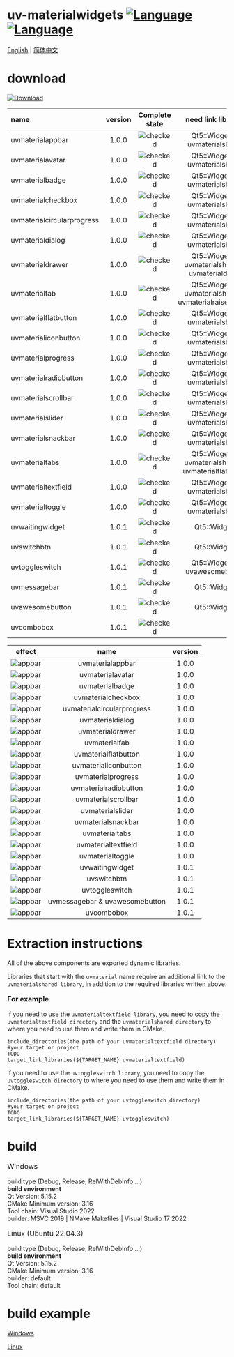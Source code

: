 ﻿# uv-materialwidgets [![Language](https://img.shields.io/badge/language-c++-brightgreen.svg)](https://github.com/crucal-crucal/uv-materialwidgets.git) [![Language](https://img.shields.io/badge/language-cmake-brightgreen.svg)](https://github.com/crucal-crucal/uv-materialwidgets.git)

[English](README.md) | [简体中文](docs/README.cn.md)

# download

[![Download](https://img.shields.io/badge/download-v1.0.1-blue.svg)](https://github.com/crucal-crucal/uv-materialwidgets/releases/tag/v1.0.1)

| name                       | version |                 Complete state                  |                   need link libraries                    |
|:---------------------------|:-------:|:-----------------------------------------------:|:--------------------------------------------------------:|
| uvmaterialappbar           |  1.0.0  | ![checked](docs/resource/svg/finished_16px.svg) |             Qt5::Widgets & uvmaterialshared              |
| uvmaterialavatar           |  1.0.0  | ![checked](docs/resource/svg/finished_16px.svg) |             Qt5::Widgets & uvmaterialshared              |
| uvmaterialbadge            |  1.0.0  | ![checked](docs/resource/svg/finished_16px.svg) |             Qt5::Widgets & uvmaterialshared              |
| uvmaterialcheckbox         |  1.0.0  | ![checked](docs/resource/svg/finished_16px.svg) |             Qt5::Widgets & uvmaterialshared              |
| uvmaterialcircularprogress |  1.0.0  | ![checked](docs/resource/svg/finished_16px.svg) |             Qt5::Widgets & uvmaterialshared              |
| uvmaterialdialog           |  1.0.0  | ![checked](docs/resource/svg/finished_16px.svg) |             Qt5::Widgets & uvmaterialshared              |
| uvmaterialdrawer           |  1.0.0  | ![checked](docs/resource/svg/finished_16px.svg) |    Qt5::Widgets & uvmaterialshared & uvmaterialdialog    |
| uvmaterialfab              |  1.0.0  | ![checked](docs/resource/svg/finished_16px.svg) | Qt5::Widgets & uvmaterialshared & uvmaterialraisedbutton |
| uvmaterialflatbutton       |  1.0.0  | ![checked](docs/resource/svg/finished_16px.svg) |             Qt5::Widgets & uvmaterialshared              |
| uvmaterialiconbutton       |  1.0.0  | ![checked](docs/resource/svg/finished_16px.svg) |             Qt5::Widgets & uvmaterialshared              |
| uvmaterialprogress         |  1.0.0  | ![checked](docs/resource/svg/finished_16px.svg) |             Qt5::Widgets & uvmaterialshared              |
| uvmaterialradiobutton      |  1.0.0  | ![checked](docs/resource/svg/finished_16px.svg) |             Qt5::Widgets & uvmaterialshared              |
| uvmaterialscrollbar        |  1.0.0  | ![checked](docs/resource/svg/finished_16px.svg) |             Qt5::Widgets & uvmaterialshared              |
| uvmaterialslider           |  1.0.0  | ![checked](docs/resource/svg/finished_16px.svg) |             Qt5::Widgets & uvmaterialshared              |
| uvmaterialsnackbar         |  1.0.0  | ![checked](docs/resource/svg/finished_16px.svg) |             Qt5::Widgets & uvmaterialshared              |
| uvmaterialtabs             |  1.0.0  | ![checked](docs/resource/svg/finished_16px.svg) |  Qt5::Widgets & uvmaterialshared & uvmaterialflatbutton  |
| uvmaterialtextfield        |  1.0.0  | ![checked](docs/resource/svg/finished_16px.svg) |             Qt5::Widgets & uvmaterialshared              |
| uvmaterialtoggle           |  1.0.0  | ![checked](docs/resource/svg/finished_16px.svg) |             Qt5::Widgets & uvmaterialshared              |
| uvwaitingwidget            |  1.0.1  | ![checked](docs/resource/svg/finished_16px.svg) |                       Qt5::Widgets                       |
| uvswitchbtn                |  1.0.1  | ![checked](docs/resource/svg/finished_16px.svg) |                       Qt5::Widgets                       |
| uvtoggleswitch             |  1.0.1  | ![checked](docs/resource/svg/finished_16px.svg) |              Qt5::Widgets & uvawesomebutton              |
| uvmessagebar               |  1.0.1  | ![checked](docs/resource/svg/finished_16px.svg) |                       Qt5::Widgets                       |
| uvawesomebutton            |  1.0.1  | ![checked](docs/resource/svg/finished_16px.svg) |                       Qt5::Widgets                       |
| uvcombobox                 |  1.0.1  | ![checked](docs/resource/svg/finished_16px.svg) |

|                           effect                            |              name              | version |
|:-----------------------------------------------------------:|:------------------------------:|:-------:|
|      ![appbar](docs/resource/gif/uvmaterialappbar.gif)      |        uvmaterialappbar        |  1.0.0  |
|      ![appbar](docs/resource/gif/uvmaterialavatar.gif)      |        uvmaterialavatar        |  1.0.0  |
|      ![appbar](docs/resource/gif/uvmaterialbadge.gif)       |        uvmaterialbadge         |  1.0.0  |
|     ![appbar](docs/resource/gif/uvmaterialcheckbox.gif)     |       uvmaterialcheckbox       |  1.0.0  |
| ![appbar](docs/resource/gif/uvmaterialcircularprogress.gif) |   uvmaterialcircularprogress   |  1.0.0  |
|      ![appbar](docs/resource/gif/uvmaterialdialog.gif)      |        uvmaterialdialog        |  1.0.0  |
|      ![appbar](docs/resource/gif/uvmaterialdrawer.gif)      |        uvmaterialdrawer        |  1.0.0  |
|       ![appbar](docs/resource/gif/uvmaterialfab.gif)        |         uvmaterialfab          |  1.0.0  |
|    ![appbar](docs/resource/gif/uvmaterialflatbutton.gif)    |      uvmaterialflatbutton      |  1.0.0  |
|    ![appbar](docs/resource/gif/uvmaterialiconbutton.gif)    |      uvmaterialiconbutton      |  1.0.0  |
|     ![appbar](docs/resource/gif/uvmaterialprogress.gif)     |       uvmaterialprogress       |  1.0.0  |
|   ![appbar](docs/resource/gif/uvmaterialradiobutton.gif)    |     uvmaterialradiobutton      |  1.0.0  |
|    ![appbar](docs/resource/gif/uvmaterialscrollbar.gif)     |      uvmaterialscrollbar       |  1.0.0  |
|      ![appbar](docs/resource/gif/uvmaterialslider.gif)      |        uvmaterialslider        |  1.0.0  |
|     ![appbar](docs/resource/gif/uvmaterialsnackbar.gif)     |       uvmaterialsnackbar       |  1.0.0  |
|       ![appbar](docs/resource/gif/uvmaterialtabs.gif)       |         uvmaterialtabs         |  1.0.0  |
|    ![appbar](docs/resource/gif/uvmaterialtextfield.gif)     |      uvmaterialtextfield       |  1.0.0  |
|      ![appbar](docs/resource/gif/uvmaterialtoggle.gif)      |        uvmaterialtoggle        |  1.0.0  |
|  ![appbar](docs/resource/gif/uvmaterialwaitingwidget.gif)   |        uvwaitingwidget         |  1.0.1  |
|    ![appbar](docs/resource/gif/uvmaterialswitchbtn.gif)     |          uvswitchbtn           |  1.0.1  |
|   ![appbar](docs/resource/gif/uvmaterialtoggleswitch.gif)   |         uvtoggleswitch         |  1.0.1  |
|    ![appbar](docs/resource/gif/uvmaterialmessagebar.gif)    | uvmessagebar & uvawesomebutton |  1.0.1  |
|     ![appbar](docs/resource/gif/uvmaterialcombobox.gif)     |           uvcombobox           |  1.0.1  |


# Extraction instructions
All of the above components are exported dynamic libraries.

Libraries that start with the `uvmaterial` name require an additional link to the `uvmaterialshared library`, in addition to the required libraries written above.

<p style="font-size:16px;"><b>For example</b></p>

if you need to use the `uvmaterialtextfield library`,
you need to copy the `uvmaterialtextfield directory` and the `uvmaterialshared directory` to where you need to use them and write them in CMake.
```
include_directories(the path of your uvmaterialtextfield directory)
#your target or project
TODO
target_link_libraries(${TARGET_NAME} uvmaterialtextfield)
```
if you need to use the `uvtoggleswitch library`,
you need to copy the `uvtoggleswitch directory` to where you need to use them and write them in CMake.
```
include_directories(the path of your uvtoggleswitch directory)
#your target or project
TODO
target_link_libraries(${TARGET_NAME} uvtoggleswitch)
```

# build

<p style="font-size: 16px;">Windows</p>

build type (Debug, Release, RelWithDebInfo ...)\
**build environment**\
Qt Version: 5.15.2\
CMake Minimum version: 3.16\
Tool chain: Visual Studio 2022\
builder: MSVC 2019 | NMake Makefiles | Visual Studio 17 2022

<p style="font-size: 16px;">Linux (Ubuntu 22.04.3)</p>

build type (Debug, Release, RelWithDebInfo ...)\
**build environment**\
Qt Version: 5.15.2\
CMake Minimum version: 3.16\
builder: default\
Tool chain: default


# build example

[Windows](docs/build-win.md)

[Linux](docs/build-linux.md)